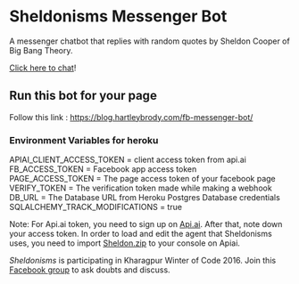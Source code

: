 # Sheldonisms Messenger Bot

A messenger chatbot that replies with random quotes by Sheldon Cooper of Big Bang Theory.     

[Click here to chat](http://m.me/therealbazingaa)!


## Run this bot for your page

Follow this link : https://blog.hartleybrody.com/fb-messenger-bot/

### Environment Variables for heroku

APIAI_CLIENT_ACCESS_TOKEN = client access token from api.ai <br>
FB_ACCESS_TOKEN = Facebook app access token <br>
PAGE_ACCESS_TOKEN = The page access token of your facebook page <br>
VERIFY_TOKEN = The verification token made while making a webhook <br>
DB_URL = The Database URL from Heroku Postgres Database credentials <br>
SQLALCHEMY_TRACK_MODIFICATIONS = true

Note: For Api.ai token, you need to sign up on [Api.ai](https://api.ai/). After that, note down your access token. 
In order to load and edit the agent that Sheldonisms uses, you need to import [Sheldon.zip](https://dl.dropboxusercontent.com/u/83087853/Sheldon.zip) to your console on Apiai.

*Sheldonisms* is participating in Kharagpur Winter of Code 2016. Join this [Facebook group](https://www.facebook.com/groups/1125067874207040/?fref=nf) to ask doubts and discuss. 
